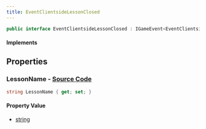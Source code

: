 ```yaml
---
title: EventClientsideLessonClosed
---
```


```csharp
public interface EventClientsideLessonClosed : IGameEvent<EventClientsideLessonClosed>
```

#### Implements

## Properties

### **LessonName** - [Source Code](https://github.com/swiftly-solution/swiftlys2/blob/main/managed/src/SwiftlyS2.Generated/GameEvents/Interfaces/EventClientsideLessonClosed.cs#L21)

```csharp
string LessonName { get; set; }
```

#### Property Value

- [string](https://learn.microsoft.com/dotnet/api/system.string)

